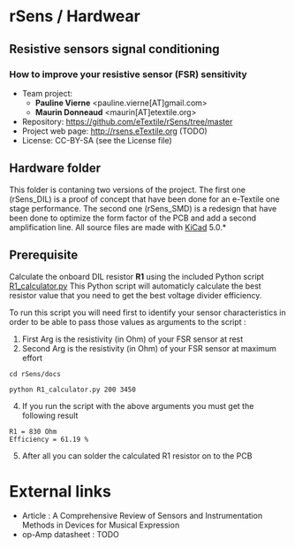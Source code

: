 # rSens / Hardwear
## Resistive sensors signal conditioning
### How to improve your resistive sensor (FSR) sensitivity

- Team project:
    - **Pauline Vierne** <pauline.vierne[AT]gmail.com>
    - **Maurin Donneaud** <maurin[AT]etextile.org>
- Repository: https://github.com/eTextile/rSens/tree/master
- Project web page: http://rsens.eTextile.org (TODO)
- License: CC-BY-SA (see the License file)

## Hardware folder
This folder is contaning two versions of the project.
The first one (rSens_DIL) is a proof of concept that have been done for an e-Textile one stage performance.
The second one (rSens_SMD) is a redesign that have been done to optimize the form factor of the PCB and add a second amplification line. All source files are made with [KiCad](https://kicad.org/) 5.0.* 

## Prerequisite
Calculate the onboard DIL resistor **R1** using the included Python script [R1_calculator.py](../docs/R1_calculator.py)
This Python script will automaticly calculate the best resistor value that you need to get the best voltage divider efficiency.

To run this script you will need first to identify your sensor characteristics in order to be able to pass those values as arguments to the script :

1. First Arg is the resistivity (in Ohm) of your FSR sensor at rest
2. Second Arg is the resistivity (in Ohm) of your FSR sensor at maximum effort

```
cd rSens/docs
```
```
python R1_calculator.py 200 3450
```

4. If you run the script with the above arguments you must get the following result

```
R1 = 830 Ohm
Efficiency = 61.19 %
```
5. After all you can solder the calculated R1 resistor on to the PCB

# External links
- Article : A Comprehensive Review of Sensors and Instrumentation Methods in Devices for Musical Expression
- op-Amp datasheet : TODO
